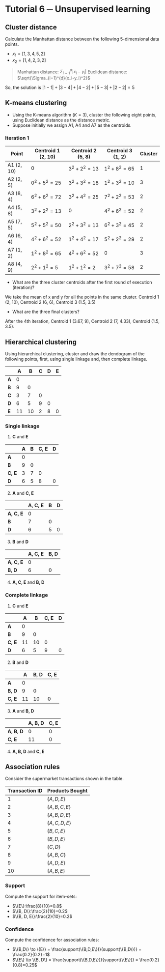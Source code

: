 # Tutorial 6 ─ Unsupervised learning

## Cluster distance

Calculate the Manhattan distance between the following 5-dimensional data points. 

- $x_1 = [1,3,4,5,2]​$
- $x_2 = [1,4,2,3,2] ​$

>Manhattan distance: $\Sigma_{i=1}^{d}|x_i - y_i|$
>Euclidean distance: $\sqrt{\Sigma_{i=1}^{d}(x_i-y_i)^2}$

So, the solution is $|1-1|+|3-4|+|4-2|+|5-3|+|2-2|=5$

## K-means clustering

- Using the K-means algorithm ($K = 3$), cluster the following eight points, using Euclidean distance as the distance metric. 
- Suppose initially we assign A1, A4 and A7 as the centroids. 

### Iteration 1

|  Point 			|  Centroid 1 (2, 10) 	| Centroid 2  (5, 8)	| Centroid 3  (1, 2)	| Cluster 	|
|---					|---								|---							|---							|--- 			|
|  A1 (2, 10) 	| $0$						| $3^2+2^2=13$| $1^2+8^2=65$|  1			|
|  A2 (2, 5) 		| $0^2+5^2=25$ 			| $3^2+3^2=18$| $1^2+3^2=10$|  3			|	
|  A3 (8, 4) 		| $6^2 + 6^2=72$	| $3^2+4^2=25$| $7^2+2^2=53$| 2			|
|  A4 (5, 8)		| $3^2+2^2=13$	| $0$					| $4^2+6^2=52$| 2			|				
|  A5 (7, 5)		| $5^2+5^2=50$	| $2^2+3^2=13$| $6^2+3^2=45$| 2			|  								
|  A6 (6, 4)		| $4^2+6^2=52$	| $1^2+4^2=17$| $5^2+2^2=29$| 2			|  							
|  A7 (1, 2)  		| $1^2+8^2=65$	| $4^2+6^2=52$| $0$					| 3 			|							
|   A8 (4, 9)		| $2^2+1^2=5$ 		| $1^2+1^2=2$	| $3^2+7^2=58$| 2 			|  		
- What are the three cluster centroids after the first round of execution (iteration)?

We take the mean of x and y for all the points in the same cluster. 
Centroid 1 (2, 10), Centroid 2 (6, 6), Centroid 3 (1.5, 3.5)

- What are the three final clusters? 

After the 4th iteration, Centroid 1 (3.67, 9), Centroid 2 (7, 4.33), Centroid (1.5, 3.5). 

## Hierarchical clustering

Using hierarchical clustering, cluster and draw the dendogram of the following points, first, using single linkage and, then complete linkage. 

|       | A  | B  | C | D | E |
|   -   |  - | -  | - | - | - |
| **A** | 0  |    |   |   |   |
| **B** | 9  | 0  |   |   |   |
| **C** | 3  | 7  | 0 |   |   |
| **D** | 6  | 5  | 9 | 0 |   |
| **E** | 11 | 10 | 2 | 8 | 0 |

### Single linkage
1. **C** and **E**

|       | A  | B  | C, E | D |
|   -   |  - | -  | - | - |
| **A** | 0  |    |   |   |
| **B** | 9  | 0  |   |   |
| **C, E** | 3  | 7  | 0 |   |
| **D** | 6  | 5  | 8 | 0 |

2. **A** and **C, E**

|       | A, C, E  | B  | D |
|   -   |  - | -  | - |
| **A, C, E** | 0  |    |   |
| **B** | 7  | 0  |   |
| **D** | 6  | 5  | 0 |

3. **B** and **D**

|       | A, C, E  | B, D  |
|   -   |  - | -  |
| **A, C, E** | 0  |    |
| **B, D** | 6  | 0  |

4. **A, C, E** and **B, D**

### Complete linkage
1. **C** and **E**

|       | A  | B  | C, E | D |
|   -   |  - | -  | - | - |
| **A** | 0  |    |   |   |
| **B** | 9  | 0  |   |   |
| **C, E** | 11  | 10  | 0 |   |
| **D** | 6  | 5  | 9 | 0 |

2. **B** and **D**

|       | A  | B, D  | C, E |
|   -   |  - | -  | - |
| **A** | 0  |    |   |
| **B, D** | 9  | 0  |   |
| **C, E** | 11  | 10  | 0 |

3. **A** and **B, D**

|       | A, B, D  | C, E |
|   -   |  - | -  |
| **A, B, D** | 0  | 0  |
| **C, E** | 11  | 0  |

4. **A, B, D** and **C, E**

## Association rules

Consider the supermarket transactions shown in the table.

|Transaction ID|Products Bought|
|---|---|
|1|$\{A, D, E\}$|
|2|$\{A, B, C, E\}$|
|3|$\{A, B, D, E\}$|
|4|$\{A, C, D, E\}$|
|5|$\{B, C, E\}$|
|6|$\{B, D, E\}$|
|7|$\{C, D\}$|
|8|$\{A, B, C\}$|
|9|$\{A, D, E\}$|
|10|$\{A, B, E\}$|

### Support
Compute the support for item-sets:

- $\{E\}:\frac{8}{10}=0.8$​
-  $\{B, D\}:\frac{2}{10}=0.2$​ 
-  $\{B, D, E\}:\frac{2}{10}=0.2$

### Confidence
Compute the confidence for association rules:

-  $\{B,D\} \to \{E\} = \frac{support(\{B,D,E\})}{support(\{B,D\})} = \frac{0.2}{0.2}=1$
- $\{E\} \to \{B, D\} = \frac{support(\{B,D,E\})}{support(\{E\})} = \frac{0.2}{0.8}=0.25$
